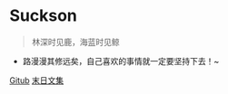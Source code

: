 <!--
 * @Descripttion: 
 * @version: 
 * @Author: suckson
 * @Date: 2019-04-02 12:06:29
 * @LastEditors: suckson
 * @LastEditTime: 2019-12-12 22:06:22
 -->
<!-- ![logo](_media/icon.svg) -->

# Suckson

> 林深时见鹿，海蓝时见鲸

* 路漫漫其修远矣，自己喜欢的事情就一定要坚持下去！~

[Gitub](https://github.com/Suckson?tab=repositories/)
[末日文集](/slientdoc/web/moudle)
